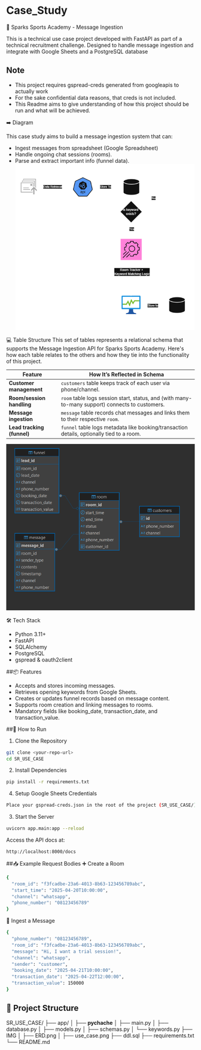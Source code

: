 # Case_Study

💬 Sparks Sports Academy - Message Ingestion

This is a technical use case project developed with FastAPI as part of a technical recruitment challenge. Designed to handle message ingestion and integrate with Google Sheets and a PostgreSQL database

## Note
- This project requires gspread-creds generated from googleapis to actually work
- For the sake confidential data reasons, that creds is not included.
- This Readme aims to give understanding of how this project should be run and what will be achieved.

➡️ Diagram

This case study aims to build a message ingestion system that can:
- Ingest messages from spreadsheet (Google Spreadsheet)
- Handle ongoing chat sessions (rooms).
- Parse and extract important info (funnel data).
![use_case](IMG/use_case.png)

💻 Table Structure
This set of tables represents a relational schema that supports the Message Ingestion API for Sparks Sports Academy. Here's how each table relates to the others and how they tie into the functionality of this project.

| Feature                     | How It’s Reflected in Schema                                                                 |
|----------------------------|----------------------------------------------------------------------------------------------|
| **Customer management**     | `customers` table keeps track of each user via phone/channel.                               |
| **Room/session handling**   | `room` table logs session start, status, and (with many-to-many support) connects to customers. |
| **Message ingestion**       | `message` table records chat messages and links them to their respective `room`.            |
| **Lead tracking (funnel)**  | `funnel` table logs metadata like booking/transaction details, optionally tied to a room.   |

![ERD](IMG/ERD.png)

🛠️ Tech Stack
- Python 3.11+
- FastAPI
- SQLAlchemy
- PostgreSQL
- gspread & oauth2client


##📦 Features

- Accepts and stores incoming messages.
- Retrieves opening keywords from Google Sheets.
- Creates or updates funnel records based on message content.
- Supports room creation and linking messages to rooms.
- Mandatory fields like booking_date, transaction_date, and transaction_value.

##🚀 How to Run

1. Clone the Repository
```bash
git clone <your-repo-url>
cd SR_USE_CASE
```
2. Install Dependencies
```bash
pip install -r requirements.txt
```
4. Setup Google Sheets Credentials
```bash
Place your gspread-creds.json in the root of the project (SR_USE_CASE/).
```
3. Start the Server
```bash
uvicorn app.main:app --reload
```
Access the API docs at: 
```bash
http://localhost:8000/docs
```


##📥 Example Request Bodies
➕ Create a Room
```bash
{
  "room_id": "f3fcadbe-23a6-4013-8b63-123456789abc",
  "start_time": "2025-04-20T10:00:00",
  "channel": "whatsapp",
  "phone_number": "08123456789"
}
```

📨 Ingest a Message
```bash
{
  "phone_number": "08123456789",
  "room_id": "f3fcadbe-23a6-4013-8b63-123456789abc",
  "message": "Hi, I want a trial session!",
  "channel": "whatsapp",
  "sender": "customer",
  "booking_date": "2025-04-21T10:00:00",
  "transaction_date": "2025-04-22T12:00:00",
  "transaction_value": 150000
}
```

## 📂 Project Structure
SR_USE_CASE/
├── app/
│   ├── __pychache__
│   ├── main.py
│   ├── database.py
│   ├── models.py
│   ├── schemas.py
│   └── keywords.py
├── IMG
│   ├── ERD.png
│   ├── use_case.png
├── ddl.sql
├── requirements.txt
└── README.md


